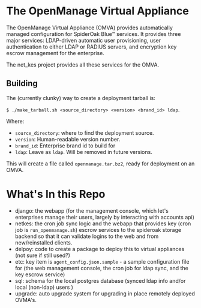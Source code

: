 
# The OpenManage Virtual Appliance

The OpenManage Virtual Appliance (OMVA) provides automatically managed
configuration for SpiderOak Blue&trade; services.  It provides three
major services: LDAP-driven automatic user provisioning, user
authentication to either LDAP or RADIUS servers, and encryption key
escrow management for the enterprise.

The net_kes project provides all these services for the OMVA.

## Building

The (currently clunky) way to create a deployment tarball is:

`$ ./make_tarball.sh <source_directory> <version> <brand_id> ldap`.

Where:

* `source_directory`: where to find the deployment source.
* `version`: Human-readable version number.
* `brand_id`: Enterprise brand id to build for
* `ldap`: Leave as `ldap`. Will be removed in future versions.

This will create a file called `openmanage.tar.bz2`, ready for
deployment on an OMVA.


What's In this Repo
===================

- django: the webapp (for the management console, which let's
  enterprises manage their users, largely by interacting with accounts
  api)
- netkes: the cron job sync logic and the
  webapp that provides key (cron job is
  `run_openmanage.sh`)
  escrow services to the spideroak storage backend so that it can
  validate logins to the web and from new/reinstalled clients.
- delpoy: code to create a package to deploy this to virtual appliances
  (not sure if still used?)
- etc: key item is ```agent_config.json.sample``` - a sample configuration file for (the web management console, the cron job for ldap sync, and the key escrow service)
- sql: schema for the local postgres database (synced ldap info and/or local (non-ldap) users )
- upgrade: auto upgrade system for upgrading in place remotely deployed
  OVMA's.
